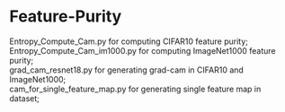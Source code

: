 # Feature-Purity


Entropy_Compute_Cam.py for computing CIFAR10 feature purity;    
Entropy_Compute_Cam_im1000.py for computing ImageNet1000 feature purity;   
grad_cam_resnet18.py for generating grad-cam in CIFAR10 and ImageNet1000;   
cam_for_single_feature_map.py for generating single feature map in dataset;   
